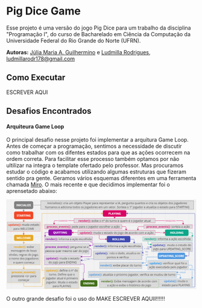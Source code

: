 # Pig Dice Game

Esse projeto é uma versão do jogo Pig Dice para um trabalho da disciplina "Programação I", do curso de Bacharelado em Ciência da Computação da Universidade Federal do Rio Grande do Norte (UFRN). 

**Autoras:** [Júlia Maria A. Guilhermino](https://github.com/JuhGuilhermino) e [Ludmilla Rodrigues](https://github.com/Ludrodrigues), <ludmillarodr178@gmail.com>

## Como Executar
ESCREVER AQUI

## Desafios Encontrados

#### Arquiteura Game Loop
O principal desafio nesse projeto foi implementar a arquitura Game Loop. Antes de começar a programação, sentimos a necessidade de discutir como trabalhar com os difentes estados para que as ações ocorrecem na ordem correta. 
Para facilitar esse processo também optamos por não ultilizar na integra o template ofertado pelo professor. Mas procuramos estudar o código e acabamos utilizando algumas estruturas que fizeram sentido pra gente.
Geramos vários esquemas diferentes em uma ferramenta chamada [Miro](https://miro.com/app/dashboard/). O mais recente e que decidimos implementar foi o aprensetado abaixo:

![Projeto do Jogo](./imgs/project_final.png)


O outro grande desafio foi o uso do MAKE ESCREVER AQUII!!!!!!
